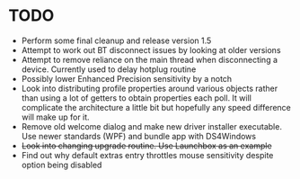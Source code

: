 # TODO

* Perform some final cleanup and release version 1.5
* Attempt to work out BT disconnect issues by looking at older versions
* Attempt to remove reliance on the main thread when disconnecting a device.
Currently used to delay hotplug routine
* Possibly lower Enhanced Precision sensitivity by a notch
* Look into distributing profile properties around various objects
rather than using a lot of getters to obtain properties each poll.
It will complicate the architecture a little bit but hopefully
any speed difference will make up for it.
* Remove old welcome dialog and make new driver installer executable.
Use newer standards (WPF) and bundle app with DS4Windows
* ~~Look into changing upgrade routine. Use Launchbox as an example~~
* Find out why default extras entry throttles mouse sensitivity
despite option being disabled

